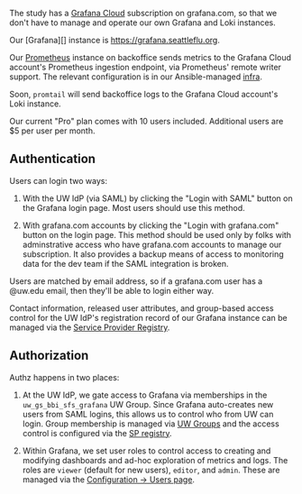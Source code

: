 The study has a [Grafana Cloud][] subscription on grafana.com, so that we don't
have to manage and operate our own Grafana and Loki instances.

Our [Grafana][] instance is <https://grafana.seattleflu.org>.

Our [Prometheus][] instance on backoffice sends metrics to the Grafana Cloud
account's Prometheus ingestion endpoint, via Prometheus' remote writer support.
The relevant configuration is in our Ansible-managed [infra][].

Soon, `promtail` will send backoffice logs to the Grafana Cloud account's Loki
instance.

Our current "Pro" plan comes with 10 users included.  Additional users are $5
per user per month.


## Authentication

Users can login two ways:

 1. With the UW IdP (via SAML) by clicking the "Login with SAML" button on the
    Grafana login page.  Most users should use this method.

 2. With grafana.com accounts by clicking the "Login with grafana.com" button
    on the login page.  This method should be used only by folks with
    adminstrative access who have grafana.com accounts to manage our
    subscription.  It also provides a backup means of access to monitoring data
    for the dev team if the SAML integration is broken.

Users are matched by email address, so if a grafana.com user has a @uw.edu
email, then they'll be able to login either way.

Contact information, released user attributes, and group-based access control
for the UW IdP's registration record of our Grafana instance can be managed via
the [Service Provider Registry][spreg].


## Authorization

Authz happens in two places:

 1. At the UW IdP, we gate access to Grafana via memberships in the
    `uw_gs_bbi_sfs_grafana` UW Group.  Since Grafana auto-creates new users
    from SAML logins, this allows us to control who from UW can login.  Group
    membership is managed via [UW Groups][] and the access control is
    configured via the [SP registry][spreg].

 2. Within Grafana, we set user roles to control access to creating and
    modifying dashboards and ad-hoc exploration of metrics and logs.  The roles
    are `viewer` (default for new users), `editor`, and `admin`.  These are
    managed via the [Configuration → Users page][grafana-users].


[Grafana Cloud]: https://grafana.com/products/cloud/
[grafana-users]: https://grafana.seattleflu.org/org/users
[infra]: https://github.com/seattleflu/infra
[Prometheus]: https://prometheus.io
[spreg]: https://iam-tools.u.washington.edu/spreg/#mhttps://grafana.seattleflu.org/saml/metadata
[UW Groups]: https://groups.uw.edu
